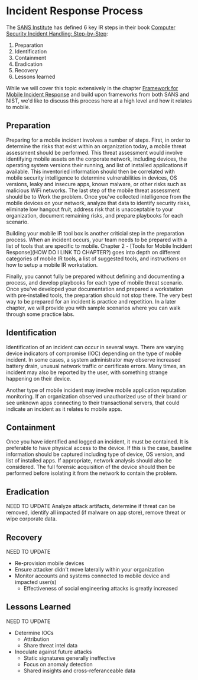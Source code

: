 # Incident Response Process

The [SANS Institute](https://www.sans.org/) has defined 6 key IR steps in their book [Computer Security Incident Handling: Step-by-Step](http://www.amazon.com/Computer-Security-Incident-Handling-Step-/dp/0972427376/ref=sr_1_1?ie=UTF8&qid=1436392071&sr=8-1&keywords=Computer+Security+Incident+Handling%3A+Step-by-Step):

1. Preparation
2. Identification
3. Containment
4. Eradication
5. Recovery
6. Lessons learned

While we will cover this topic extensively in the chapter [Framework for Mobile Incident Response](mobile-incident-response-framework.md) and build upon frameworks from both SANS and NIST, we'd like to discuss this process here at a high level and how it relates to mobile.

## Preparation
Preparing for a mobile incident involves a number of steps. First, in order to determine the risks that exist within an organization today, a mobile threat assessment should be performed. This threat assessment would involve identifying mobile assets on the corporate network, including devices, the operating system versions their running, and list of installed applications if available. This inventoried information should then be correlated with mobile security intelligence to determine vulnerabilities in devices, OS versions, leaky and insecure apps, known malware, or other risks such as malicious WiFi networks. The last step of the mobile threat assessment should be to Work the problem. Once you've collected intelligence from the mobile devices on your network, analyze that data to identify security risks, eliminate low hangout fruit, address risk that is unacceptable to your organization, document remaining risks, and prepare playbooks for each scenario.

Building your mobile IR tool box is another criticial step in the preparation process.  When an incident occurs, your team needs to be prepared with a list of tools that are specific to mobile. Chapter 2 - [Tools for Mobile Incident Response](HOW DO I LINK TO CHAPTER?) goes into depth on different categories of mobile IR tools, a list of suggested tools, and instructions on how to setup a mobile IR workstation.

Finally, you cannot fully be prepared without defining and documenting a process, and develop playbooks for each type of mobile threat scenario. Once you've developed your documentation and prepared a workstation with pre-installed tools, the preparation should not stop there. The very best way to be prepared for an incident is practice and repetition. In a later chapter, we will provide you with sample scenarios where you can walk through some practice labs.


## Identification
Identification of an incident can occur in several ways. There are varying device indicators of compromise (IOC) depending on the type of mobile incident. In some cases, a system administrator may observe increased battery drain, unusual network traffic or certificate errors. Many times, an incident may also be reported by the user, with something strange happening on their device.

Another type of mobile incident may involve mobile application reputation monitoring. If an organization observed unauthorized use of their brand or see unknown apps connecting to their transactional servers, that could indicate an incident as it relates to mobile apps.


## Containment
Once you have identified and logged an incident, it must be contained. It is preferable to have physical access to the device. If this is the case, baseline information should be captured including type of device, OS version, and list of installed apps. If appropriate, network analysis should also be considered. The full forensic acquisition of the device should then be performed before isolating it from the network to contain the problem.

## Eradication 
NEED TO UPDATE
Analyze attack artifacts, determine if threat can be removed, identify all impacted (if malware on app store), remove threat or wipe corporate data.

## Recovery
NEED TO UPDATE
* Re-provision mobile devices
* Ensure attacker didn't move laterally within your organization
* Monitor accounts and systems connected to mobile device and impacted user(s)
  * Effectiveness of social engineering attacks is greatly increased

## Lessons Learned
NEED TO UPDATE
* Determine IOCs
  * Attribution
  * Share threat intel data
* Inoculate against future attacks
  * Static signatures generally ineffective
  * Focus on anomaly detection
  * Shared insights and cross-referanceable data


